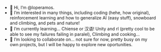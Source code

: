 - 👋 Hi, I’m @loperamos.
- 👀 I’m interested in many things, including coding (hehe, how original), reinforcement learning and how to generalize AI (easy stuff), snowboard and climbing, and pets and nature!
- 🌱 I’m currently learning... Chiense or 汉语! Unity and rl (pretty cool to be able to see my failures failing in paralel), Climbing and cooking...
- 💞️ I’m looking to collaborate on... not sure for now, pretty busy on my own projects, but I will be happy to explore new oportunities.
<!---
epolepole/epolepole is a ✨ special ✨ repository because its `README.md` (this file) appears on your GitHub profile.
You can click the Preview link to take a look at your changes.
--->
